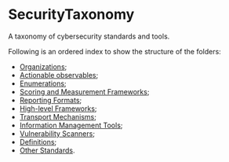 # SecurityTaxonomy

A taxonomy of cybersecurity standards and tools.

Following is an ordered index to show the structure of the folders:

- [Organizations](./Organizations "Organizations folder");
- [Actionable observables](./ActionableObservables "Actionable Observables folder");
- [Enumerations](./Enumerations "Enumerations folder");
- [Scoring and Measurement Frameworks](./ScoringAndMeasurementFrameworks "Scoring and Measurement Frameworks folder");
- [Reporting Formats](./ReportingFormats "Reporting Formats folder");
- [High-level Frameworks](./High-levelFrameworks "High-level Frameworks folder");
- [Transport Mechanisms](./TransportMechanisms "Transport Mechanisms folder");
- [Information Management Tools](./InformationManagementTools "Information Management Tools folder");
- [Vulnerability Scanners](./VulnerabilityScanners "Vulnerability Scanners folder");
- [Definitions](./Definitions "Definitions folder");
- [Other Standards](./OtherStandards "Other Standards folder").
